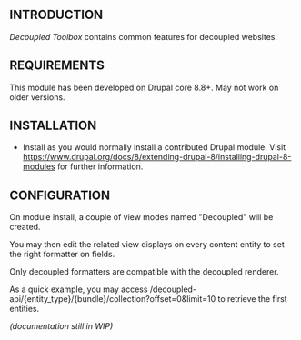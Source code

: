 INTRODUCTION
------------

*Decoupled Toolbox* contains common features for decoupled websites.

REQUIREMENTS
------------

This module has been developed on Drupal core 8.8+. May not work on older
versions.

INSTALLATION
------------

 * Install as you would normally install a contributed Drupal module. Visit
   https://www.drupal.org/docs/8/extending-drupal-8/installing-drupal-8-modules
   for further information.

CONFIGURATION
-------------

On module install, a couple of view modes named "Decoupled" will be created.

You may then edit the related view displays on every content entity to set the
right formatter on fields.

Only decoupled formatters are compatible with the decoupled renderer.

As a quick example, you may access
/decoupled-api/{entity_type}/{bundle}/collection?offset=0&limit=10 to retrieve
the first entities.

*(documentation still in WIP)*
